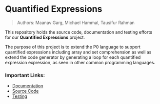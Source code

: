# Quantified Expressions

> Authors: Maanav Garg, Michael Hammal, Tausifur Rahman

This repository holds the source code, documentation and testing efforts for our **Quantified Expressions** project. 

The purpose of this project is to extend the P0 language to support quantified expressions including array and set comprehension as well as extend the code generator by generating a loop for each quantified expression expression, as seen in other common programming languages. 

### Important Links:
- [Documentation](/documentation)
- [Source Code](/src)
- [Testing](/tests)

